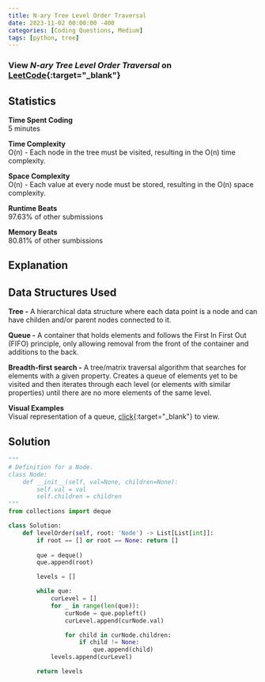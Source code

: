 ```yaml
---
title: N-ary Tree Level Order Traversal
date: 2023-11-02 00:00:00 -400
categories: [Coding Questions, Medium]
tags: [python, tree]
---
```


### View *N-ary Tree Level Order Traversal* on [LeetCode](https://leetcode.com/problems/n-ary-tree-level-order-traversal/description/){:target="_blank"}  

## Statistics  

**Time Spent Coding**  
5 minutes

**Time Complexity**  
O(n) - Each node in the tree must be visited, resulting in the O(n) time complexity.

**Space Complexity**  
O(n) - Each value at every node must be stored, resulting in the O(n) space complexity.

**Runtime Beats**  
97.63% of other submissions  

**Memory Beats**  
80.81% of other sumbissions  

## Explanation  


## Data Structures Used  

**Tree -** A hierarchical data structure where each data point is a node and can have childen and/or parent nodes connected to it.

**Queue -** A container that holds elements and follows the First In First Out (FIFO) principle, only allowing removal from the front of the container and additions to the back. 

**Breadth-first search -** A tree/matrix traversal algorithm that searches for elements with a given property. 
Creates a queue of elements yet to be visited and then iterates through each level (or elements with similar properties) until there are no more elements of the same level. 

**Visual Examples**  
Visual representation of a queue, [click](https://media.geeksforgeeks.org/wp-content/cdn-uploads/20221213113312/Queue-Data-Structures.png){:target="_blank"} to view.  

## Solution  

```python
"""
# Definition for a Node.
class Node:
    def __init__(self, val=None, children=None):
        self.val = val
        self.children = children
"""
from collections import deque

class Solution:
    def levelOrder(self, root: 'Node') -> List[List[int]]:
        if root == [] or root == None: return []
        
        que = deque()
        que.append(root)

        levels = []

        while que:
            curLevel = []
            for _ in range(len(que)):
                curNode = que.popleft()
                curLevel.append(curNode.val)

                for child in curNode.children:
                    if child != None:
                        que.append(child)
            levels.append(curLevel)

        return levels
```